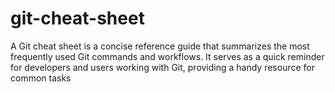 # git-cheat-sheet
A Git cheat sheet is a concise reference guide that summarizes the most frequently used Git commands and workflows. It serves as a quick reminder for developers and users working with Git, providing a handy resource for common tasks 
